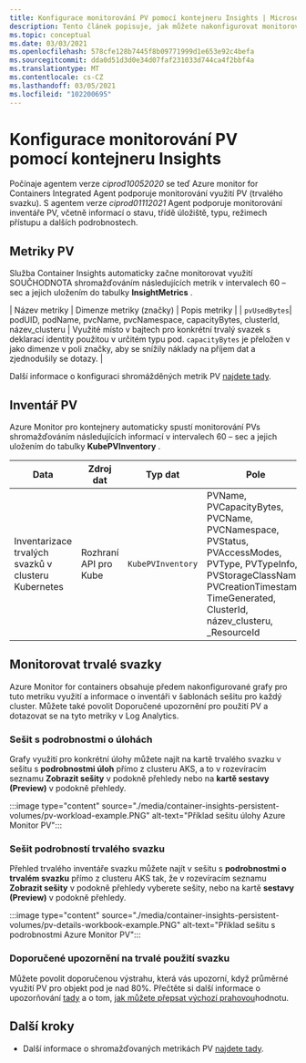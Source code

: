 ```yaml
---
title: Konfigurace monitorování PV pomocí kontejneru Insights | Microsoft Docs
description: Tento článek popisuje, jak můžete nakonfigurovat monitorování clusterů Kubernetes s trvalými svazky s využitím Container Insights.
ms.topic: conceptual
ms.date: 03/03/2021
ms.openlocfilehash: 578cfe128b7445f8b09771999d1e653e92c4befa
ms.sourcegitcommit: dda0d51d3d0e34d07faf231033d744ca4f2bbf4a
ms.translationtype: MT
ms.contentlocale: cs-CZ
ms.lasthandoff: 03/05/2021
ms.locfileid: "102200695"
---
```

# <a name="configure-pv-monitoring-with-container-insights"></a>Konfigurace monitorování PV pomocí kontejneru Insights

Počínaje agentem verze *ciprod10052020* se teď Azure monitor for Containers Integrated Agent podporuje monitorování využití PV (trvalého svazku). S agentem verze *ciprod01112021* Agent podporuje monitorování inventáře PV, včetně informací o stavu, třídě úložiště, typu, režimech přístupu a dalších podrobnostech.
## <a name="pv-metrics"></a>Metriky PV

Služba Container Insights automaticky začne monitorovat využití SOUČHODNOTA shromažďováním následujících metrik v intervalech 60 – sec a jejich uložením do tabulky **InsightMetrics** .

| Název metriky | Dimenze metriky (značky) | Popis metriky | | `pvUsedBytes`| podUID, podName, pvcName, pvcNamespace, capacityBytes, clusterId, název_clusteru | Využité místo v bajtech pro konkrétní trvalý svazek s deklarací identity použitou v určitém typu pod. `capacityBytes` je přeložen v jako dimenze v poli značky, aby se snížily náklady na příjem dat a zjednodušily se dotazy. |

Další informace o konfiguraci shromážděných metrik PV [najdete tady](https://aka.ms/ci/pvconfig).

## <a name="pv-inventory"></a>Inventář PV

Azure Monitor pro kontejnery automaticky spustí monitorování PVs shromažďováním následujících informací v intervalech 60 – sec a jejich uložením do tabulky **KubePVInventory** .

|Data |Zdroj dat| Typ dat| Pole|
|-----|-----------|----------|-------|
|Inventarizace trvalých svazků v clusteru Kubernetes |Rozhraní API pro Kube |`KubePVInventory` | PVName, PVCapacityBytes, PVCName, PVCNamespace, PVStatus, PVAccessModes, PVType, PVTypeInfo, PVStorageClassName, PVCreationTimestamp, TimeGenerated, ClusterId, název_clusteru, _ResourceId |

## <a name="monitor-persistent-volumes"></a>Monitorovat trvalé svazky

Azure Monitor for containers obsahuje předem nakonfigurované grafy pro tuto metriku využití a informace o inventáři v šablonách sešitu pro každý cluster. Můžete také povolit Doporučené upozornění pro použití PV a dotazovat se na tyto metriky v Log Analytics.  

### <a name="workload-details-workbook"></a>Sešit s podrobnostmi o úlohách

Grafy využití pro konkrétní úlohy můžete najít na kartě trvalého svazku v sešitu s **podrobnostmi úloh** přímo z clusteru AKS, a to v rozevíracím seznamu **Zobrazit sešity** v podokně přehledy nebo na **kartě sestavy (Preview)** v podokně přehledy.


:::image type="content" source="./media/container-insights-persistent-volumes/pv-workload-example.PNG" alt-text="Příklad sešitu úlohy Azure Monitor PV":::

### <a name="persistent-volume-details-workbook"></a>Sešit podrobností trvalého svazku

Přehled trvalého inventáře svazku můžete najít v sešitu s **podrobnostmi o trvalém svazku** přímo z clusteru AKS tak, že v rozevíracím seznamu **Zobrazit sešity** v podokně přehledy vyberete sešity, nebo na kartě **sestavy (Preview)** v podokně přehledy.


:::image type="content" source="./media/container-insights-persistent-volumes/pv-details-workbook-example.PNG" alt-text="Příklad sešitu s podrobnostmi Azure Monitor PV":::

### <a name="persistent-volume-usage-recommended-alert"></a>Doporučené upozornění na trvalé použití svazku
Můžete povolit doporučenou výstrahu, která vás upozorní, když průměrné využití PV pro objekt pod je nad 80%. Přečtěte si další informace o upozorňování [tady](https://docs.microsoft.com/azure/azure-monitor/insights/container-insights-metric-alerts) a o tom, [jak můžete přepsat výchozí prahovou](https://docs.microsoft.com/azure/azure-monitor/insights/container-insights-metric-alerts#configure-alertable-metrics-in-configmaps)hodnotu.
## <a name="next-steps"></a>Další kroky

- Další informace o shromažďovaných metrikách PV [najdete tady](./container-insights-agent-config.md).
